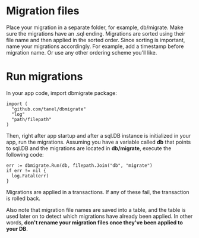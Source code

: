 
Migration files
===============
Place your migration in a separate folder, for example, db/migrate.
Make sure the migrations have an .sql ending.
Migrations are sorted using their file name and then applied in the sorted order.
Since sorting is important, name your migrations accordingly. For example,
add a timestamp before migration name. Or use any other ordering scheme you'll like.

Run migrations
==============
In your app code, import dbmigrate package:
```golang
import (
  "github.com/tanel/dbmigrate"
  "log"
  "path/filepath"
)
```

Then, right after app startup and after a sql.DB instance is initialized in your app, 
run the migrations. Assuming you have a variable called **db** that points to sql.DB
and the migrations are located in **db/migrate**, execute the following code:

```golang
err := dbmigrate.Run(db, filepath.Join("db", "migrate")
if err != nil {
  log.Fatal(err)
}
```

Migrations are applied in a transactions. If any of these fail, the transaction is
rolled back. 

Also note that migration file names are saved into a table, and the table is used
later on to detect which migrations have already been applied. In other words,
**don't rename your migration files once they've been applied to your DB**.
